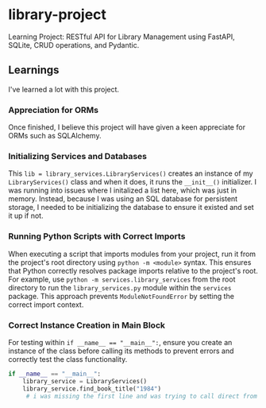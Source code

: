 # library-project
Learning Project: RESTful API for Library Management using FastAPI, SQLite, CRUD operations, and Pydantic.


## Learnings
I've learned a lot with this project. 
### Appreciation for ORMs
Once finished, I believe this project will have given a keen appreciate for ORMs such as SQLAlchemy.
### Initializing Services and Databases
This `lib = library_services.LibraryServices()` creates an instance of my `LibraryServices()` class and when it does, it runs the `__init__()` initializer. I was running into issues where I initalized a list here, which was just in memory. Instead, because I was using an SQL database for persistent storage, I needed to be initializing the database to ensure it existed and set it up if not. 
### Running Python Scripts with Correct Imports
When executing a script that imports modules from your project, run it from the project's root directory using `python -m <module>` syntax. This ensures that Python correctly resolves package imports relative to the project's root. For example, use `python -m services.library_services` from the root directory to run the `library_services.py` module within the `services` package. This approach prevents `ModuleNotFoundError` by setting the correct import context.
### Correct Instance Creation in Main Block
For testing within `if __name__ == "__main__":`, ensure you create an instance of the class before calling its methods to prevent errors and correctly test the class functionality.
```python
if __name__ == "__main__":
    library_service = LibraryServices()
    library_service.find_book_title("1984")
     # i was missing the first line and was trying to call direct from LibraryServices.find_book_title().
```